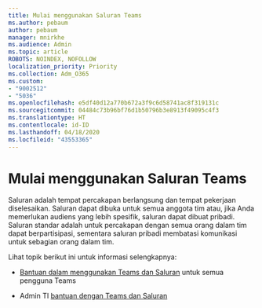 ```yaml
---
title: Mulai menggunakan Saluran Teams
ms.author: pebaum
author: pebaum
manager: mnirkhe
ms.audience: Admin
ms.topic: article
ROBOTS: NOINDEX, NOFOLLOW
localization_priority: Priority
ms.collection: Adm_O365
ms.custom:
- "9002512"
- "5036"
ms.openlocfilehash: e5df40d12a770b672a3f9c6d58741ac8f319131c
ms.sourcegitcommit: 04484c73b96bf76d1b50796b3e8913f49095c4f3
ms.translationtype: HT
ms.contentlocale: id-ID
ms.lasthandoff: 04/18/2020
ms.locfileid: "43553365"
---
```

# <a name="get-started-with-teams-channels"></a>Mulai menggunakan Saluran Teams

Saluran adalah tempat percakapan berlangsung dan tempat pekerjaan diselesaikan. Saluran dapat dibuka untuk semua anggota tim atau, jika Anda memerlukan audiens yang lebih spesifik, saluran dapat dibuat pribadi. Saluran standar adalah untuk percakapan dengan semua orang dalam tim dapat berpartisipasi, sementara saluran pribadi membatasi komunikasi untuk sebagian orang dalam tim.

Lihat topik berikut ini untuk informasi selengkapnya:

- [Bantuan dalam menggunakan Teams dan Saluran](https://support.office.com/article/teams-and-channels-df38ae23-8f85-46d3-b071-cb11b9de5499) untuk semua pengguna Teams

- Admin TI [bantuan dengan Teams dan Saluran](https://docs.microsoft.com/microsoftteams/teams-channels-overview) 
